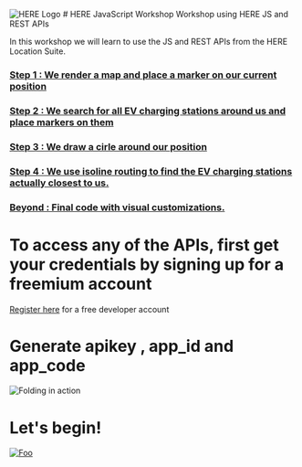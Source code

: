 ![HERE Logo](https://github.com/kuberaspeaking/Shruti-JS-workshop/blob/master/img/HERE_Logo_2016_POS_sRGB200X183.jpg) # HERE JavaScript Workshop 
Workshop using HERE  JS and REST APIs 


In this workshop we will learn to use the JS and REST APIs from the HERE Location Suite.

### [Step 1 : We render a map and place a marker on our current position](https://github.com/kuberaspeaking/Shruti-JS-workshop/blob/master/Step1.md)
### [Step 2 : We search for all EV charging stations around us and place markers on them](https://github.com/kuberaspeaking/Shruti-JS-workshop/blob/master/Step2.md)
### [Step 3 : We draw a cirle around our position](https://github.com/kuberaspeaking/Shruti-JS-workshop/blob/master/Step3.md)
### [Step 4 : We use isoline routing to find the EV charging stations actually closest to us.](https://github.com/kuberaspeaking/Shruti-JS-workshop/blob/master/Step4.md)
### [Beyond : Final code with visual customizations.](https://github.com/kuberaspeaking/Shruti-JS-workshop/blob/master/Step5.md)


# To access any of the APIs, first get your credentials by signing up for a freemium account

[Register here](http://developer.here.com/events/js-workshop-shruti) for a free developer account</br>
# Generate apikey , app_id and app_code
![Folding in action](https://github.com/kuberaspeaking/Shruti-JS-workshop/blob/master/img/register.gif)

# Let's begin!

[![Foo](https://github.com/kuberaspeaking/Shruti-JS-workshop/blob/master/img/s1.png)](https://github.com/kuberaspeaking/Shruti-JS-workshop/blob/master/Step1.md) 





